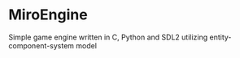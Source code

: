 # MiroEngine
Simple game engine written in C, Python and SDL2 utilizing entity-component-system model
